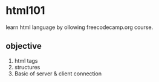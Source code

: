 # html101
learn html language by ollowing freecodecamp.org course.

## objective
1. html tags
2. structures
3. Basic of server & client connection 
